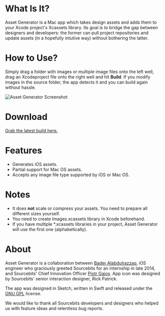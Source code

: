 # What Is It?

Asset Generator is a Mac app which takes design assets and adds them to your Xcode project's Xcassets library. Its goal is to bridge the gap between designers and developers: the former can pull project repositories and update assets (in a hopefully intutive way) without bothering the latter.

# How to Use?

Simply drag a folder with images or multiple image files onto the left well, drag an Xcodeproject file onto the right well and hit **Build**. If you modify images in the source folder, the app detects it and you can build again without hassle.

![Asset Generator Screenshot](http://i.imgur.com/pLNIH0l.jpg "Asset Generator Screenshot")

# Download

[Grab the latest build here.](https://github.com/sourcebitsllc/Asset-Generator-Mac/releases)

# Features

- Generates iOS assets.
- Partial support for Mac OS assets.
- Accepts any image file type supported by iOS or Mac OS.

# Notes

- It does **not** scale or compress your assets. You need to prepare all different sizes yourself.
- You need to create Images.xcassets library in Xcode beforehand.
- If you have multiple *.xcassets libraries in your project, Asset Generator will use the first one (alphabetically).

# About

Asset Generator is a collaboration between [Bader Alabdulrazzaq](https://twitter.com/BHAlRezzaga), iOS engineer who graciously greeted Sourcebits for an internship in late 2014, and Sourcebits' Chief Innovation Officer [Piotr Gajos](https://twitter.com/Pe8er). App icon was designed by Sourcebits' senior interaction designer, Rick Patrick.

The app was designed in Sketch, written in Swift and released under the [GNU GPL](http://www.gnu.org/licenses/gpl.html) license.

We would like to thank all Sourcebits developers and designers who helped us with feature ideas and relentless bug reports.
